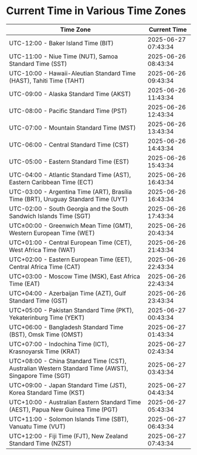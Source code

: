 # Current Time in Various Time Zones

| Time Zone | Current Time |
|-----------|--------------|
| UTC-12:00 - Baker Island Time (BIT) | 2025-06-27 07:43:34 |
| UTC-11:00 - Niue Time (NUT), Samoa Standard Time (SST) | 2025-06-26 08:43:34 |
| UTC-10:00 - Hawaii-Aleutian Standard Time (HAST), Tahiti Time (TAHT) | 2025-06-26 09:43:34 |
| UTC-09:00 - Alaska Standard Time (AKST) | 2025-06-26 11:43:34 |
| UTC-08:00 - Pacific Standard Time (PST) | 2025-06-26 12:43:34 |
| UTC-07:00 - Mountain Standard Time (MST) | 2025-06-26 13:43:34 |
| UTC-06:00 - Central Standard Time (CST) | 2025-06-26 14:43:34 |
| UTC-05:00 - Eastern Standard Time (EST) | 2025-06-26 15:43:34 |
| UTC-04:00 - Atlantic Standard Time (AST), Eastern Caribbean Time (ECT) | 2025-06-26 16:43:34 |
| UTC-03:00 - Argentina Time (ART), Brasília Time (BRT), Uruguay Standard Time (UYT) | 2025-06-26 16:43:34 |
| UTC-02:00 - South Georgia and the South Sandwich Islands Time (SGT) | 2025-06-26 17:43:34 |
| UTC±00:00 - Greenwich Mean Time (GMT), Western European Time (WET) | 2025-06-26 20:43:34 |
| UTC+01:00 - Central European Time (CET), West Africa Time (WAT) | 2025-06-26 21:43:34 |
| UTC+02:00 - Eastern European Time (EET), Central Africa Time (CAT) | 2025-06-26 22:43:34 |
| UTC+03:00 - Moscow Time (MSK), East Africa Time (EAT) | 2025-06-26 22:43:34 |
| UTC+04:00 - Azerbaijan Time (AZT), Gulf Standard Time (GST) | 2025-06-26 23:43:34 |
| UTC+05:00 - Pakistan Standard Time (PKT), Yekaterinburg Time (YEKT) | 2025-06-27 00:43:34 |
| UTC+06:00 - Bangladesh Standard Time (BST), Omsk Time (OMST) | 2025-06-27 01:43:34 |
| UTC+07:00 - Indochina Time (ICT), Krasnoyarsk Time (KRAT) | 2025-06-27 02:43:34 |
| UTC+08:00 - China Standard Time (CST), Australian Western Standard Time (AWST), Singapore Time (SGT) | 2025-06-27 03:43:34 |
| UTC+09:00 - Japan Standard Time (JST), Korea Standard Time (KST) | 2025-06-27 04:43:34 |
| UTC+10:00 - Australian Eastern Standard Time (AEST), Papua New Guinea Time (PGT) | 2025-06-27 05:43:34 |
| UTC+11:00 - Solomon Islands Time (SBT), Vanuatu Time (VUT) | 2025-06-27 06:43:34 |
| UTC+12:00 - Fiji Time (FJT), New Zealand Standard Time (NZST) | 2025-06-27 07:43:34 |
